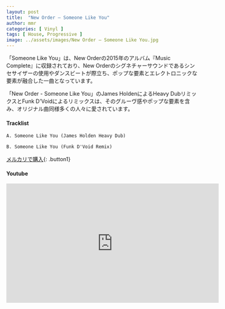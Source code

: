 ```yaml
---
layout: post
title:  "New Order – Someone Like You"
author: mmr
categories: [ Vinyl ]
tags: [ House, Progressive ]
image: ../assets/images/New Order – Someone Like You.jpg
---
```


「Someone Like You」は、New Orderの2015年のアルバム『Music Complete』に収録されており、New Orderのシグネチャーサウンドであるシンセサイザーの使用やダンスビートが際立ち、ポップな要素とエレクトロニックな要素が融合した一曲となっています。

「New Order - Someone Like You」のJames HoldenによるHeavy DubリミックスとFunk D'Voidによるリミックスは、そのグルーヴ感やポップな要素を含み、オリジナル曲同様多くの人々に愛されています。

#### Tracklist
```md
A. Someone Like You (James Holden Heavy Dub)

B. Someone Like You (Funk D'Void Remix)
```

[メルカリで購入](https://jp.mercari.com/item/m12901620501?afid=6142608987){: .button1}

#### Youtube
<iframe width="560" height="315" src="https://www.youtube.com/embed/pDphOd0IdhE?si=DRDhEPqcXfTf98RV" title="YouTube video player" frameborder="0" allow="accelerometer; autoplay; clipboard-write; encrypted-media; gyroscope; picture-in-picture; web-share" referrerpolicy="strict-origin-when-cross-origin" allowfullscreen></iframe>
